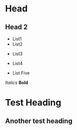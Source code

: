 # Head
## Head 2
- List1
- List2
+ List3
* List4
- List Five

*Italics*
**Bold**

Test Heading
============

Another test heading
--------------------

